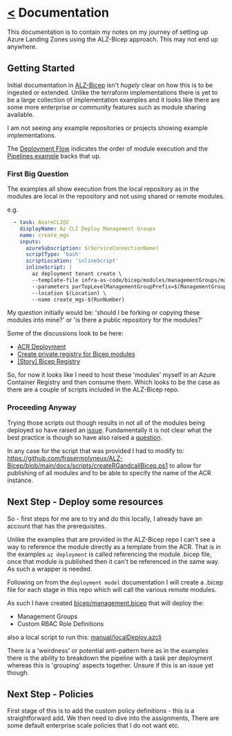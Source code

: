 # [<](./../README.md) Documentation

This documentation is to contain my notes on my journey of setting up Azure Landing Zones using the ALZ-Bicep approach. This may not end up anywhere.

## Getting Started

Initial documentation in [ALZ-Bicep](https://github.com/Azure/ALZ-Bicep) isn't *hugely* clear on how this is to be ingested or extended. Unlike the terraform implementations there is yet to be a large collection of implementation examples and it looks like there are some more enterprise or community features such as module sharing available.

I am not seeing any example repositories or projects showing example implementations.

The [Deployment Flow](https://github.com/Azure/ALZ-Bicep/wiki/DeploymentFlow) indicates the order of module execution and the [Pipelines example](https://github.com/Azure/ALZ-Bicep/wiki/PipelinesADO) backs that up.

### First Big Question

The examples all show execution from the local repository as in the modules are local in the repository and not using shared or remote modules.

e.g.

```yaml
  - task: AzureCLI@2
    displayName: Az CLI Deploy Management Groups
    name: create_mgs
    inputs:
      azureSubscription: $(ServiceConnectionName)
      scriptType: 'bash'
      scriptLocation: 'inlineScript'
      inlineScript: |
        az deployment tenant create \
        --template-file infra-as-code/bicep/modules/managementGroups/managementGroups.bicep \
        --parameters parTopLevelManagementGroupPrefix=$(ManagementGroupPrefix) parTopLevelManagementGroupDisplayName="$(TopLevelManagementGroupDisplayName)" \
        --location $(Location) \
        --name create_mgs-$(RunNumber)
```

My question initially would be: 'should I be forking or copying these modules into mine?' or 'is there a public repository for the modules?'

Some of the discussions look to be here:

* [ACR Deployment](https://github.com/Azure/ALZ-Bicep/wiki/ACRDeployment)
* [Create private registry for Bicep modules](https://docs.microsoft.com/en-us/azure/azure-resource-manager/bicep/private-module-registry?tabs=azure-powershell)
* [[Story] Bicep Registry](https://github.com/Azure/bicep/issues/2128)

So, for now it looks like I need to host these 'modules' myself in an Azure Container Registry and then consume them. Which looks to be the case as there are a couple of scripts included in the ALZ-Bicep repo.

### Proceeding Anyway

Trying those scripts out though results in not all of the modules being deployed so have raised an [issue](https://github.com/Azure/ALZ-Bicep/issues/186). Fundamentally it is not clear what the best practice is though so have also raised a [question](https://github.com/Azure/ALZ-Bicep/issues/187).

In any case for the script that was provided I had to modify to: <https://github.com/frasermolyneux/ALZ-Bicep/blob/main/docs/scripts/createRGandcallBicep.ps1> to allow for publishing of all modules and to be able to specify the name of the ACR instance.

## Next Step - Deploy some resources

So - first steps for me are to try and do this locally, I already have an account that has the prerequisites.

Unlike the examples that are provided in the ALZ-Bicep repo I can't see a way to reference the module directly as a template from the ACR. That is in the examples `az deployment` is called referencing the module .bicep file, once that module is published then it can't be referenced in the same way. As such a wrapper is needed.

Following on from the `deployment model` documentation I will create a .bicep file for each stage in this repo which will call the various remote modules.

As such I have created [bicep/management.bicep](/bicep/management.bicep) that will deploy the:

* Management Groups
* Custom RBAC Role Definitions

also a local script to run this: [manual/localDeploy.azcli](/manual/localDeploy.azcli)

There is a 'weirdness' or potential anti-pattern here as in the examples there is the ability to breakdown the pipeline with a task per deployment whereas this is 'grouping' aspects together. Unsure if this is an issue yet though.

## Next Step - Policies

First stage of this is to add the custom policy definitions - this is a straightforward add. We then need to dive into the assignments, There are some default enterprise scale policies that I do not want etc.
